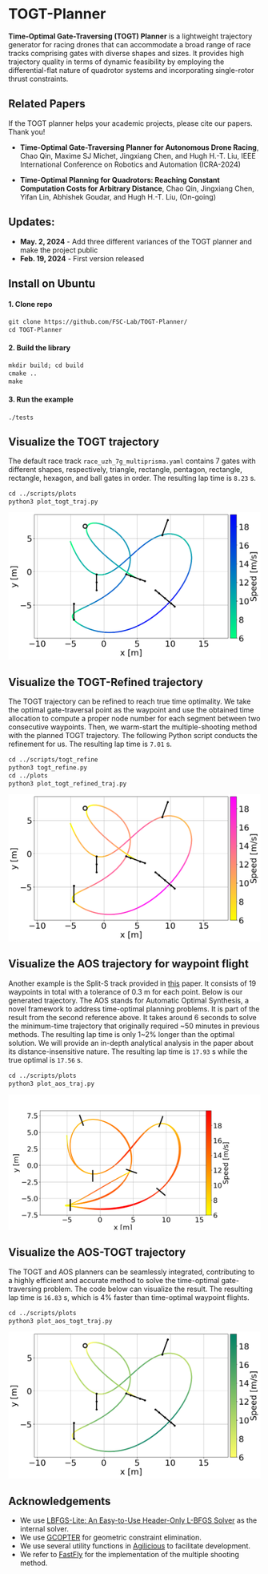 # TOGT-Planner

**Time-Optimal Gate-Traversing (TOGT) Planner** is a lightweight trajectory generator for racing drones that can accommodate a broad range of race tracks comprising gates with diverse shapes and sizes. It provides high trajectory quality in terms of dynamic feasibility by employing the differential-flat nature of quadrotor systems and incorporating single-rotor thrust constraints.

## Related Papers

If the TOGT planner helps your academic projects, please cite our papers. Thank you!

- **Time-Optimal Gate-Traversing Planner for Autonomous Drone Racing**, Chao Qin, Maxime SJ Michet, Jingxiang Chen, and Hugh H.-T. Liu,  IEEE International Conference on Robotics and Automation (ICRA-2024)

- **Time-Optimal Planning for Quadrotors: Reaching Constant Computation Costs for Arbitrary Distance**, Chao Qin, Jingxiang Chen, Yifan Lin, Abhishek Goudar, and Hugh H.-T. Liu, (On-going)

## Updates:

- **May. 2, 2024** - Add three different variances of the TOGT planner and make the project public
- **Feb. 19, 2024** - First version released

## Install on Ubuntu

#### 1. Clone repo

```
git clone https://github.com/FSC-Lab/TOGT-Planner/
cd TOGT-Planner
```

#### 2. Build the library

```
mkdir build; cd build
cmake ..
make
```

#### 3. Run the example

```
./tests
```

## Visualize the TOGT trajectory
The default race track `race_uzh_7g_multiprisma.yaml` contains 7 gates with different shapes, respectively, triangle, rectangle, pentagon, rectangle, rectangle, hexagon, and ball gates in order. The resulting lap time is `8.23` s.
```
cd ../scripts/plots
python3 plot_togt_traj.py
```

![Alt Text](documents/images/togt_traj.png)

## Visualize the TOGT-Refined trajectory
The TOGT trajectory can be refined to reach true time optimality. We take the optimal gate-traversal point as the waypoint and use the obtained time allocation to compute a proper node number for each segment between two consecutive waypoints. Then, we warm-start the multiple-shooting method with the planned TOGT trajectory. The following Python script conducts the refinement for us. The resulting lap time is `7.01` s.
```
cd ../scripts/togt_refine
python3 togt_refine.py
cd ../plots
python3 plot_togt_refined_traj.py
```
![Alt Text](documents/images/togt_refined_traj.png)

## Visualize the AOS trajectory for waypoint flight

Another example is the Split-S track provided in [this](https://www.science.org/doi/full/10.1126/scirobotics.abh1221) paper. It consists of 19 waypoints in total with a tolerance of 0.3 m for each point. Below is our generated trajectory. The AOS stands for Automatic Optimal Synthesis, a novel framework to address time-optimal planning problems. It is part of the result from the second reference above. It takes around 6 seconds to solve the minimum-time trajectory that originally required \~50 minutes in previous methods. The resulting lap time is only 1\~2% longer than the optimal solution. We will provide an in-depth analytical analysis in the paper about its distance-insensitive nature. The resulting lap time is `17.93` s while the true optimal is `17.56` s.


```
cd ../scripts/plots
python3 plot_aos_traj.py
```
![Alt Text](documents/images/aos_traj.png)

## Visualize the AOS-TOGT trajectory

The TOGT and AOS planners can be seamlessly integrated, contributing to a highly efficient and accurate method to solve the time-optimal gate-traversing problem. The code below can visualize the result. The resulting lap time is `16.83` s, which is 4% faster than time-optimal waypoint flights.

```
cd ../scripts/plots
python3 plot_aos_togt_traj.py
```

![Alt Text](documents/images/aos_togt_traj.png)

## Acknowledgements

- We use [LBFGS-Lite: An Easy-to-Use Header-Only L-BFGS Solver](https://github.com/ZJU-FAST-Lab/LBFGS-Lite) as the internal solver.
- We use [GCOPTER](https://github.com/ZJU-FAST-Lab/GCOPTER) for geometric constraint elimination.
- We use several utility functions in [Agilicious](https://github.com/uzh-rpg/agilicious) to facilitate development.
- We refer to [FastFly](https://github.com/BIT-KAUIS/Fast-fly) for the implementation of the multiple shooting method.

